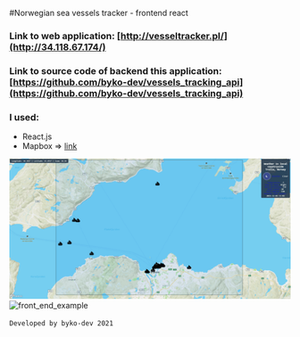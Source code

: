 #Norwegian sea vessels tracker - frontend react

### Link to web application: [http://vesseltracker.pl/](http://34.118.67.174/)
### Link to source code of backend this application: [https://github.com/byko-dev/vessels_tracking_api](https://github.com/byko-dev/vessels_tracking_api)

### I used:
- React.js
- Mapbox => [link](https://www.mapbox.com/)

![front_end_example](./public/gui.gif)
![front_end_example](./public/destination.gif)

`Developed by byko-dev 2021`